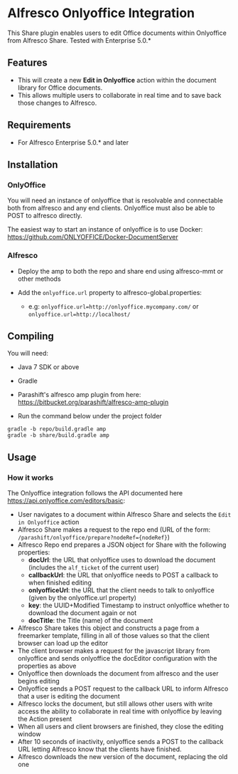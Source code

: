 # Alfresco Onlyoffice Integration

This Share plugin enables users to edit Office documents within Onlyoffice from Alfresco Share. Tested with Enterprise 5.0.\*

## Features
* This will create a new **Edit in Onlyoffice** action within the document library for Office documents.
* This allows multiple users to collaborate in real time and to save back those changes to Alfresco.


## Requirements
* For Alfresco Enterprise 5.0.\* and later

## Installation

### OnlyOffice

You will need an instance of onlyoffice that is resolvable and
connectable both from alfresco and any end clients.  Onlyoffice must
also be able to POST to alfresco directly.

The easiest way to start an instance of onlyoffice is to use Docker: https://github.com/ONLYOFFICE/Docker-DocumentServer

### Alfresco

* Deploy the amp to both the repo and share end using alfresco-mmt or
  other methods

* Add the `onlyoffice.url` property to alfresco-global.properties:
  * e.g:  `onlyoffice.url=http://onlyoffice.mycompany.com/` or `onlyoffice.url=http://localhost/`

## Compiling

You will need:

* Java 7 SDK or above

* Gradle

* Parashift's alfresco amp plugin from here: https://bitbucket.org/parashift/alfresco-amp-plugin

* Run the command below under the project folder
```
gradle -b repo/build.gradle amp
gradle -b share/build.gradle amp
```

## Usage
### How it works

The Onlyoffice integration follows the API documented here
https://api.onlyoffice.com/editors/basic:

* User navigates to a document within Alfresco Share and selects the
  `Edit in Onlyoffice` action
* Alfresco Share makes a request to the repo end (URL of the form: `/parashift/onlyoffice/prepare?nodeRef={nodeRef}`)
* Alfresco Repo end prepares a JSON object for Share with the following
  properties:
  * **docUrl**: the URL that onlyoffice uses to download the document
    (includes the `alf_ticket` of the current user)
  * **callbackUrl**: the URL that onlyoffice needs to POST a callback to
    when finished editing
  * **onlyofficeUrl**: the URL that the client needs to talk to onlyoffice
    (given by the onlyoffice.url property)
  * **key**: the UUID+Modified Timestamp to instruct onlyoffice whether to download the document again or not
  * **docTitle**: the Title (name) of the document
* Alfresco Share takes this object and constructs a page from a
  freemarker template, filling in all of those values so that the client
browser can load up the editor
* The client browser makes a request for the javascript library from
  onlyoffice and sends onlyoffice the docEditor configuration with the
properties as above
* Onlyoffice then downloads the document from alfresco and the user begins editing
* Onlyoffice sends a POST request to the callback URL to inform Alfresco
  that a user is editing the document
* Alfresco locks the document, but still allows other users with write access
  the ability to collaborate in real time with onlyoffice by leaving the Action present
* When all users and client browsers are finished, they close the
  editing window
* After 10 seconds of inactivity, onlyoffice sends a POST to the
  callback URL letting Alfresco know that the clients have finished.
* Alfresco downloads the new version of the document, replacing the old
  one